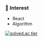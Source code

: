 ### 🌱 Interest
  - React
  - Algorithm
  
[![solved.ac tier](http://mazassumnida.wtf/api/generate_badge?boj=kangsw1025)](https://solved.ac/kangsw1025)

<!--
**kangsw1025/kangsw1025** is a ✨ _special_ ✨ repository because its `README.md` (this file) appears on your GitHub profile.

Here are some ideas to get you started:

- 🔭 I’m currently working on ...
- 🌱 I’m currently learning ...
- 👯 I’m looking to collaborate on ...
- 🤔 I’m looking for help with ...
- 💬 Ask me about ...
- 📫 How to reach me: ...
- 😄 Pronouns: ...
- ⚡ Fun fact: ...
-->
